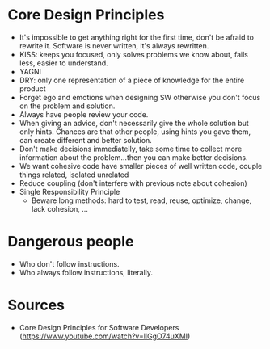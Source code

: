 # Core Design Principles
- It's impossible to get anything right for the first time, don't be afraid to rewrite it. Software is never written, it's always rewritten.
- KISS: keeps you focused, only solves problems we know about, fails less, easier to understand.
- YAGNI
- DRY: only one representation of a piece of knowledge for the entire product
- Forget ego and emotions when designing SW otherwise you don't focus on the problem and solution.
- Always have people review your code.
- When giving an advice, don't necessarily give the whole solution but only hints. Chances are that other people, using hints you gave them, can create different and better solution.
- Don't make decisions immediatelly, take some time to collect more information about the problem...then you can make better decisions.
- We want cohesive code have smaller pieces of well written code, couple things related, isolated unrelated
- Reduce coupling (don't interfere with previous note about cohesion)
- Single Responsibility Principle
  - Beware long methods: hard to test, read, reuse, optimize, change, lack cohesion, ...


# Dangerous people
- Who don't follow instructions.
- Who always follow instructions, literally.

# Sources
- Core Design Principles for Software Developers (https://www.youtube.com/watch?v=llGgO74uXMI)
